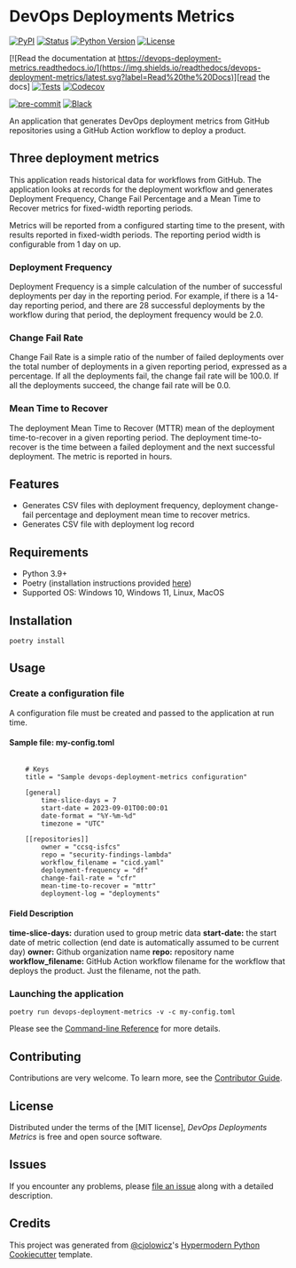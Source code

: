 # DevOps Deployments Metrics

[![PyPI](https://img.shields.io/pypi/v/devops-deployment-metrics.svg)][pypi_]
[![Status](https://img.shields.io/pypi/status/devops-deployment-metrics.svg)][status]
[![Python Version](https://img.shields.io/pypi/pyversions/devops-deployment-metrics)][python version]
[![License](https://img.shields.io/pypi/l/devops-deployment-metrics)][license]

[![Read the documentation at https://devops-deployment-metrics.readthedocs.io/](https://img.shields.io/readthedocs/devops-deployment-metrics/latest.svg?label=Read%20the%20Docs)][read the docs]
[![Tests](https://github.com/flexion/devops-deployment-metrics/workflows/Tests/badge.svg)][tests]
[![Codecov](https://codecov.io/gh/flexion/devops-deployment-metrics/branch/main/graph/badge.svg)][codecov]

[![pre-commit](https://img.shields.io/badge/pre--commit-enabled-brightgreen?logo=pre-commit&logoColor=white)][pre-commit]
[![Black](https://img.shields.io/badge/code%20style-black-000000.svg)][black]

[pypi_]: https://pypi.org/project/devops-deployment-metrics/
[status]: https://pypi.org/project/devops-deployment-metrics/
[python version]: https://pypi.org/project/devops-deployment-metrics
[read the docs]: https://devops-deployment-metrics.readthedocs.io/
[tests]: https://github.com/flexion/devops-deployment-metrics/actions?workflow=Tests
[codecov]: https://app.codecov.io/gh/flexion/devops-deployment-metrics
[pre-commit]: https://github.com/pre-commit/pre-commit
[black]: https://github.com/psf/black

An application that generates DevOps deployment metrics from GitHub repositories using a GitHub Action workflow to deploy a product.

## Three deployment metrics

This application reads historical data for workflows from GitHub. The application looks at records for the deployment workflow
and generates Deployment Frequency, Change Fail Percentage and a Mean Time to Recover metrics for fixed-width reporting periods.

Metrics will be reported from a configured starting time to the present, with results reported in fixed-width periods.
The reporting period width is configurable from 1 day on up.

### Deployment Frequency

Deployment Frequency is a simple calculation of the number of successful deployments per day in the reporting period. For example,
if there is a 14-day reporting period, and there are 28 successful deployments by the workflow during that period, the deployment
frequency would be 2.0.

### Change Fail Rate

Change Fail Rate is a simple ratio of the number of failed deployments over the total number of deployments in a given
reporting period, expressed as a percentage. If all the deployments fail, the change fail rate will be 100.0. If all the
deployments succeed, the change fail rate will be 0.0.

### Mean Time to Recover

The deployment Mean Time to Recover (MTTR) mean of the deployment time-to-recover in a given reporting period.
The deployment time-to-recover is the time between a failed deployment and the next successful deployment. The
metric is reported in hours.

## Features

- Generates CSV files with deployment frequency, deployment change-fail percentage and deployment mean time to recover metrics.
- Generates CSV file with deployment log record

## Requirements

- Python 3.9+
- Poetry (installation instructions provided [here](https://python-poetry.org/docs/#installing-with-the-official-installer))
- Supported OS: Windows 10, Windows 11, Linux, MacOS

## Installation

```shell
poetry install
```

## Usage

### Create a configuration file

A configuration file must be created and passed to the application at run time.

#### Sample file: my-config.toml

```text

    # Keys
    title = "Sample devops-deployment-metrics configuration"

    [general]
        time-slice-days = 7
        start-date = 2023-09-01T00:00:01
        date-format = "%Y-%m-%d"
        timezone = "UTC"

    [[repositories]]
        owner = "ccsq-isfcs"
        repo = "security-findings-lambda"
        workflow_filename = "cicd.yaml"
        deployment-frequency = "df"
        change-fail-rate = "cfr"
        mean-time-to-recover = "mttr"
        deployment-log = "deployments"

```

#### Field Description

**time-slice-days:** duration used to group metric data
**start-date:** the start date of metric collection (end date is automatically assumed to be current day)
**owner:** Github organization name
**repo:** repository name
**workflow_filename:** GitHub Action workflow filename for the workflow that deploys the product.
Just the filename, not the path.

### Launching the application

```shell
poetry run devops-deployment-metrics -v -c my-config.toml
```

Please see the [Command-line Reference] for more details.

## Contributing

Contributions are very welcome.
To learn more, see the [Contributor Guide].

## License

Distributed under the terms of the [MIT license],
_DevOps Deployments Metrics_ is free and open source software.

## Issues

If you encounter any problems,
please [file an issue] along with a detailed description.

## Credits

This project was generated from [@cjolowicz]'s [Hypermodern Python Cookiecutter] template.

[@cjolowicz]: https://github.com/cjolowicz
[hypermodern python cookiecutter]: https://github.com/cjolowicz/cookiecutter-hypermodern-python
[file an issue]: https://github.com/flexion/devops-deployment-metrics/issues

<!-- github-only -->

[license]: https://github.com/flexion/devops-deployment-metrics/blob/main/LICENSE
[contributor guide]: https://github.com/flexion/devops-deployment-metrics/blob/main/CONTRIBUTING.md
[command-line reference]: https://devops-deployment-metrics.readthedocs.io/en/latest/usage.html
